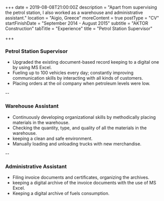 +++
date = 2019-08-08T21:00:00Z
description = "Apart from supervising the petrol station, I also worked as a warehouse and administrative assistant."
location = "Aigio, Greece"
moreContent = true
postType = "CV"
startFinishDate = "September 2014 - August 2015"
subtitle = "AKTOR Construction"
tabTitle = "Experience"
title = "Petrol Station Supervisor"

+++
### Petrol Station Supervisor

* Upgraded the existing document-based record keeping to a digital one by using MS Excel.
* Fueling up to 100 vehicles every day; constantly improving communication skills by interacting with all kinds of customers.
* Placing orders at the oil company when petroleum levels were low.

\--

### Warehouse Assistant

* Continuously developing organizational skills by methodically placing materials in the warehouse.
* Checking the quantity, type, and quality of all the materials in the warehouse.
* keeping a clean and safe environment.
* Manually loading and unloading trucks with new merchandise.

\--

### Administrative Assistant

* Filing invoice documents and certificates, organizing the archives.
* keeping a digital archive of the invoice documents with the use of MS Excel.
* Keeping a digital archive of fuels consumption.